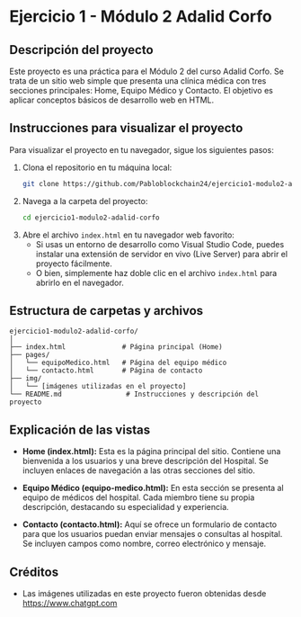 # Ejercicio 1 - Módulo 2 Adalid Corfo

## Descripción del proyecto

Este proyecto es una práctica para el Módulo 2 del curso Adalid Corfo. Se trata de un sitio web simple que presenta una clínica médica con tres secciones principales: Home, Equipo Médico y Contacto. El objetivo es aplicar conceptos básicos de desarrollo web en HTML.

## Instrucciones para visualizar el proyecto

Para visualizar el proyecto en tu navegador, sigue los siguientes pasos:

1. Clona el repositorio en tu máquina local:
   ```bash
   git clone https://github.com/Pabloblockchain24/ejercicio1-modulo2-adalid-corfo.git
   ```
2. Navega a la carpeta del proyecto:
   ```bash
   cd ejercicio1-modulo2-adalid-corfo
   ```
3. Abre el archivo `index.html` en tu navegador web favorito:
   - Si usas un entorno de desarrollo como Visual Studio Code, puedes instalar una extensión de servidor en vivo (Live Server) para abrir el proyecto fácilmente.
   - O bien, simplemente haz doble clic en el archivo `index.html` para abrirlo en el navegador.

## Estructura de carpetas y archivos

```
ejercicio1-modulo2-adalid-corfo/
│
├── index.html              # Página principal (Home)
├── pages/
│   └── equipoMedico.html   # Página del equipo médico
│   └── contacto.html       # Página de contacto              
├── img/
│   └── [imágenes utilizadas en el proyecto]
└── README.md                # Instrucciones y descripción del proyecto
```

## Explicación de las vistas

- **Home (index.html):** Esta es la página principal del sitio. Contiene una bienvenida a los usuarios y una breve descripción del Hospital. Se incluyen enlaces de navegación a las otras secciones del sitio.
  
- **Equipo Médico (equipo-medico.html):** En esta sección se presenta al equipo de médicos del hospital. Cada miembro tiene su propia descripción, destacando su especialidad y experiencia.

- **Contacto (contacto.html):** Aquí se ofrece un formulario de contacto para que los usuarios puedan enviar mensajes o consultas al hospital. Se incluyen campos como nombre, correo electrónico y mensaje.

## Créditos

- Las imágenes utilizadas en este proyecto fueron obtenidas desde https://www.chatgpt.com